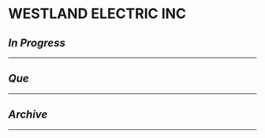 # WESTLAND ELECTRIC INC

## *In Progress*

--------------------

## *Que*

-----------------------------------
## *Archive*

-----------------------------------

